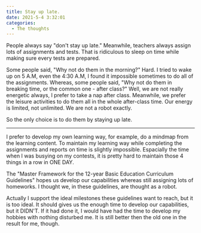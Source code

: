 ```yaml
---
title: Stay up late.
date: 2021-5-4 3:32:01
categories:
  - The thoughts
---
```


People always say "don't stay up late." Meanwhile, teachers always assign lots of assignments and tests. That is ridiculous to sleep on time while making sure every tests are prepared.

Some people said, "Why not do them in the morning?" Hard. I tried to wake up on 5 A.M, even the 4:30 A.M, I found it impossible sometimes to do all of the assignments. Whereas, some people said, "Why not do them in breaking time, or the common one - after class?" Well, we are not really energetic always, I prefer to take a nap after class. Meanwhile, we prefer the leisure activities to do them all in the whole after-class time. Our energy is limited, not unlimited. We are not a robot exactly.

So the only choice is to do them by staying up late.

---

I prefer to develop my own learning way, for example, do a mindmap from the learning content. To maintain my learning way while completing the assignments and reports on time is slightly impossible. Espacially the time when I was busying on my contests, it is pretty hard to maintain those 4 things in a row in ONE DAY.

The "Master Framework for the 12-year Basic Education Curriculum Guidelines" hopes us develop our capabilities whereas still assigning lots of homeworks. I thought we, in these guidelines, are thought as a robot.

Actually I support the ideal milestones these guidelines want to reach, but it is too ideal. It should gives us the enough time to develop our capabilities, but it DIDN'T. If it had done it, I would have had the time to develop my hobbies with nothing disturbed me. It is still better then the old one in the result for me, though.